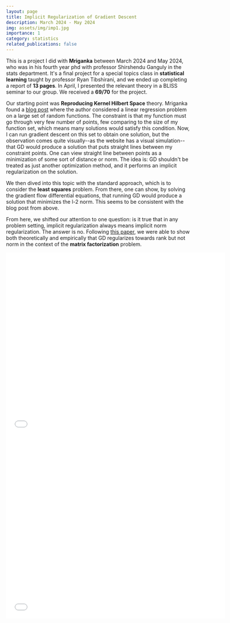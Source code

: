 ```yaml
---
layout: page
title: Implicit Regularization of Gradient Descent
description: March 2024 - May 2024
img: assets/img/imp1.jpg
importance: 1
category: statistics
related_publications: false
---
```


This is a project I did with **Mriganka** between March 2024 and May 2024, who was in his fourth year phd with professor Shirshendu Ganguly in the stats department. It's a final project for a special topics class in **statistical learning** taught by professor Ryan Tibshirani, and we ended up completing a report of **13 pages**. In April, I presented the relevant theory in a BLISS seminar to our group. We received a **69/70** for the project. 

Our starting point was **Reproducing Kernel Hilbert Space** theory. Mriganka found a <a href='https://cgad.ski/blog/when-gradient-descent-is-a-kernel-method.html'> blog post</a> where the author considered a linear regression problem on a large set of random functions. The constraint is that my function must go through very few number of points, few comparing to the size of my function set, which means many solutions would satisfy this condition. Now, I can run gradient descent on this set to obtain one solution, but the observation comes quite visually--as the website has a visual simulation--that GD would produce a solution that puts straight lines between my constraint points. One can view straight line between points as a minimization of some sort of distance or norm. The idea is: GD shouldn't be treated as just another optimization method, and it performs an implicit regularization on the solution. 

We then dived into this topic with the standard approach, which is to consider the **least squares** problem. From there, one can show, by solving the gradient flow differential equations, that running GD would produce a solution that minimizes the l-2 norm. This seems to be consistent with the blog post from above. 

From here, we shifted our attention to one question: is it true that in any problem setting, implicit regularization always means implicit norm regularization. The answer is no. Following <a href='https://arxiv.org/abs/2005.06398'> this paper</a>, we were able to show both theoretically and empirically that GD regularizes towards rank but not norm in the context of the **matrix factorization** problem. 

<embed src="assets/pdf/imp.pdf" width="600" height="500" type="application/pdf">
<iframe src="assets/pdf/imp.pdf" width="600" height="500" style="border: none;"></iframe>

